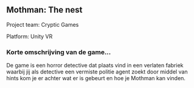 ## Mothman: The nest
Project team: Cryptic Games

Platform:
Unity VR

### Korte omschrijving van de game...
De game is een horror detective dat plaats vind in een verlaten fabriek waarbij jij als detective een vermiste politie agent zoekt door middel van hints kom je er achter wat er is gebeurt en hoe je Mothman kan vinden.